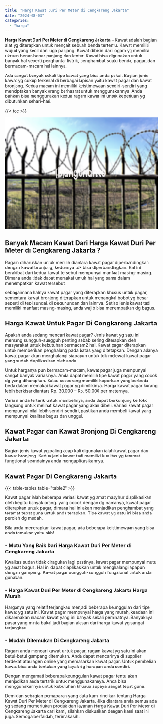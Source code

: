 ```yaml
---
title: "Harga Kawat Duri Per Meter di Cengkareng Jakarta"
date: "2024-08-03"
categories: 
  - "harga"
---
```


**Harga Kawat Duri Per Meter di Cengkareng Jakarta** – Kawat adalah bagian alat yg diterapkan untuk mengait sebuah benda tertentu. Kawat memiliki wujud yang kecil dan juga panjang. Kawat dibikin dari logam yg memiliki ukruan benar-benar panjang dan lentur. Kawat bisa digunakan untuk banyak hal seperti penghantar listrik, penghambat suatu benda, pagar, dan bermacam-macam hal lainnya.

Ada sangat banyak sekali tipe kawat yang bisa anda pakai. Bagian jenis kawat yg cukup terkenal di berbagai lapisan yaitu kawat pagar dan kawat bronjong. Kedua macam ini memiliki keistimewaan sendiri-sendiri yang menciptakan banyak orang berhasrat untuk menggunakannya. Anda bahkan bisa menggunakan kedua ragam kawat ini untuk keperluan yg dibutuhkan sehari-hari.

{{< toc >}}

![Harga Kawat Duri Per Meter di Cengkareng Jakarta](/images/jual-kawat-murah41.png)

## Banyak Macam Kawat Dari Harga Kawat Duri Per Meter di Cengkareng Jakarta ?

Ragam diharuskan untuk memlih diantara kawat pagar diperbandingkan dengan kawat bronjong, keduanya tdk bisa diperbandingkan. Hal ini berakibat dari kedua kawat tersebut mempunyai manfaat masing-masing. Dimana anda tidak dapat memakai untuk hal yang sama dalam menempatkan kawat tersebut.

sebagaimana halnya kawat pagar yang diterapkan khusus untuk pagar, sementara kawat bronjong diterapkan untuk menangkal bobot yg besar seperti di tepi sungai, di pegunungan dan lainnya. Setiap jenis kawat tadi memiliki manfaat masing-masing, anda wajib bisa menempatkan dg bagus.

## Harga Kawat Untuk Pagar Di Cengkareng Jakarta

Apakah anda sedang mencari kawat pagar? Jenis kawat yg satu ini memang sungguh-sungguh penting sebab sering diterapkan oleh masyarakat untuk kebutuhan bermacam2 hal. Kawat pagar diterapkan untuk memberikan penghalang pada batas yang ditetapkan. Dengan adanya kawat pagar akan menghalangi siapapun untuk tdk melewat kawat pagar yang sudah diaplikasikan oleh anda.

Untuk harganya pun bermacam-macam, kawat pagar juga mempunyai sangat banyak variasinya. Anda dapat memilih tipe kawat pagar yang cocok dg yang diharapkan. Kalau seseorang memiliki keperluan yang berbeda-beda dalam memakai kawat pagar yg dimilikinya. Harga kawat pagar kurang lebih berkisar diantara Rp. 30.000 – Rp. 50.000 per meternya.

Variasi anda tertarik untuk membelinya, anda dapat berkunjung ke toko langsung untuk melihat kawat pagar yang akan dibeli. Variasi kawat pagar mempunyai nilai lebih sendiri-sendiri, pastikan anda membeli kawat yang mempunyai kualitas bagus dan unggul.

## Kawat Pagar dan Kawat Bronjong Di Cengkareng Jakarta

Bagian jenis kawat yg paling acap kali digunakan ialah kawat pagar dan kawat bronjong. Kedua jenis kawat tadi memiliki kualitas yg teramat fungsional seandainya anda mengaplikasikannya.

## Kawat Pagar Di Cengkareng Jakarta

{{< table-tables table="table2" >}}

Kawat pagar ialah beberapa variasi kawat yg amat masyhur diaplikasikan oleh begitu banyak orang. yang cocok dengan dg namanya, kawat pagar diterapkan untuk pagar, dimana hal ini akan menjadikan penghambat yang teramat tepat guna untuk anda terapkan. Tipe kawat yg satu ini bisa anda peroleh dg mudah.

Bila anda menerapkan kawat pagar, ada beberapa keistimewaan yang bisa anda temukan yaitu sbb!

### \- Mutu Yang Baik Dari Harga Kawat Duri Per Meter di Cengkareng Jakarta

Kwalitas sudah tidak diragukan lagi pastinya, kawat pagar mempunyai mutu yg amat bagus. Hal ini dapat diaplikasikan untuk menghalangi apapun dengan gampang. Kawat pagar sungguh-sungguh fungsional untuk anda gunakan.

### \- Harga Kawat Duri Per Meter di Cengkareng Jakarta Harga Murah

Harganya yang relatif terjangkau menjadi beberapa keunggulan dari tipe kawat yg satu ini. Kawat pagar mempunyai harga yang murah, keadaan ini dikarenakan macam kawat yang ini banyak sekali peminatnya. Banyaknya pasar yang minta bakal jadi bagian alasan dari harga kawat yg sangat terjangkau.

### \- Mudah Ditemukan Di Cengkareng Jakarta

Ragam anda mencari kawat untuk pagar, ragam kawat yg satu ini akan betul-betul gampang ditemukan. Anda dapat mencarinya di supplier terdekat atau agen online yang memasarkan kawat pagar. Untuk pembelian kawat bisa anda tentukan yang layak dg harapan anda sendiri.

Dengan mengamati beberapa keunggulan kawat pagar tentu akan menjadikan anda tertarik untuk menggunakannya. Anda bisa menggunakannya untuk kebutuhan khusus supaya sangat tepat guna.

Demikian sebagian pemaparan yang data kami rincikan tentang Harga Kawat Duri Per Meter di Cengkareng Jakarta. Jika diantara anda semua ada yg sedang memerlukan produk dan layanan Harga Kawat Duri Per Meter di Cengkareng Jakarta dari kami, silahkan diskusikan dengan kami saat ini juga. Semoga berfaidah, terimakasih.
